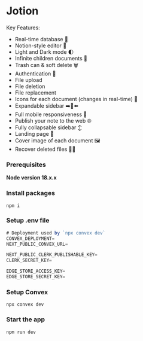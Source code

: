 # Jotion

Key Features:

- Real-time database  🔗 
- Notion-style editor 📝 
- Light and Dark mode 🌓
- Infinite children documents 🌲
- Trash can & soft delete 🗑️
- Authentication 🔐 
- File upload
- File deletion
- File replacement
- Icons for each document (changes in real-time) 🌠
- Expandable sidebar ➡️🔀⬅️
- Full mobile responsiveness 📱
- Publish your note to the web 🌐
- Fully collapsable sidebar ↕️
- Landing page 🛬
- Cover image of each document 🖼️
- Recover deleted files 🔄📄

### Prerequisites

**Node version 18.x.x**

### Install packages

```shell
npm i
```

### Setup .env file


```js
# Deployment used by `npx convex dev`
CONVEX_DEPLOYMENT=
NEXT_PUBLIC_CONVEX_URL=

NEXT_PUBLIC_CLERK_PUBLISHABLE_KEY=
CLERK_SECRET_KEY=

EDGE_STORE_ACCESS_KEY=
EDGE_STORE_SECRET_KEY=
```

### Setup Convex

```shell
npx convex dev

```

### Start the app

```shell
npm run dev
```
